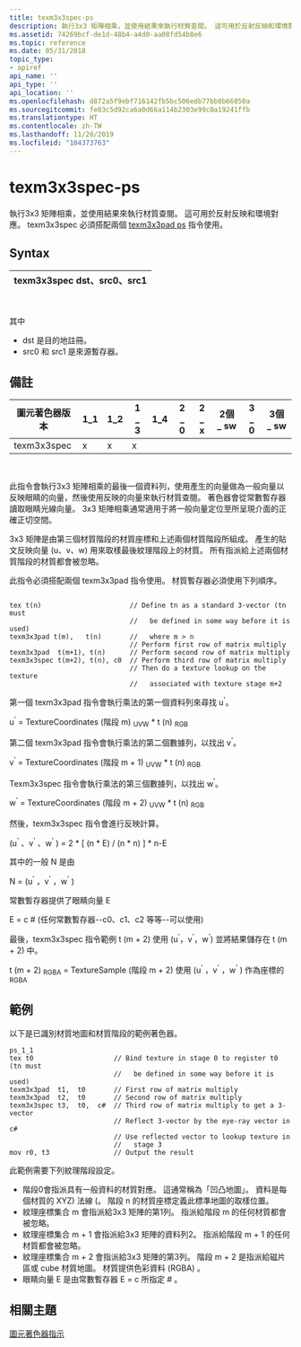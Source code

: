 ```yaml
---
title: texm3x3spec-ps
description: 執行3x3 矩陣相乘，並使用結果來執行材質查閱。 這可用於反射反映和環境對應。 texm3x3spec 必須搭配兩個 texm3x3pad ps 指令使用。
ms.assetid: 74269bcf-de1d-48b4-a4d0-aa08fd54b8e6
ms.topic: reference
ms.date: 05/31/2018
topic_type:
- apiref
api_name: ''
api_type: ''
api_location: ''
ms.openlocfilehash: d872a5f9ebf716142fb5bc506edb77bb0b66850a
ms.sourcegitcommit: fe03c5d92ca6a0d66a114b2303e99c0a19241ffb
ms.translationtype: HT
ms.contentlocale: zh-TW
ms.lasthandoff: 11/20/2019
ms.locfileid: "104373763"
---
```

# <a name="texm3x3spec---ps"></a>texm3x3spec-ps

執行3x3 矩陣相乘，並使用結果來執行材質查閱。 這可用於反射反映和環境對應。 texm3x3spec 必須搭配兩個 [texm3x3pad ps](texm3x3pad---ps.md) 指令使用。

## <a name="syntax"></a>Syntax



| texm3x3spec dst、src0、src1 |
|-----------------------------|



 

其中

-   dst 是目的地註冊。
-   src0 和 src1 是來源暫存器。

## <a name="remarks"></a>備註



| 圖元著色器版本 | 1\_1 | 1\_2 | 1 \_ 3 | 1\_4 | 2 \_ 0 | 2 \_ x | 2個 \_ sw | 3 \_ 0 | 3個 \_ sw |
|-----------------------|------|------|------|------|------|------|-------|------|-------|
| texm3x3spec           | x    | x    | x    |      |      |      |       |      |       |



 

此指令會執行3x3 矩陣相乘的最後一個資料列，使用產生的向量做為一般向量以反映眼睛的向量，然後使用反映的向量來執行材質查閱。 著色器會從常數暫存器讀取眼睛光線向量。 3x3 矩陣相乘通常適用于將一般向量定位至所呈現介面的正確正切空間。

3x3 矩陣是由第三個材質階段的材質座標和上述兩個材質階段所組成。 產生的貼文反映向量 (u、v、w) 用來取樣最後紋理階段上的材質。 所有指派給上述兩個材質階段的材質都會被忽略。

此指令必須搭配兩個 texm3x3pad 指令使用。 材質暫存器必須使用下列順序。


```
 
tex t(n)                      // Define tn as a standard 3-vector (tn must
                              //   be defined in some way before it is used)
texm3x3pad t(m),   t(n)       //   where m > n
                              // Perform first row of matrix multiply
texm3x3pad  t(m+1), t(n)      // Perform second row of matrix multiply
texm3x3spec t(m+2), t(n), c0  // Perform third row of matrix multiply
                              // Then do a texture lookup on the texture
                              //   associated with texture stage m+2
```



第一個 texm3x3pad 指令會執行乘法的第一個資料列來尋找 u<sup>'</sup>。

u<sup>'</sup> = TextureCoordinates (階段 m) <sub>UVW</sub> \* t (n) <sub>RGB</sub>

第二個 texm3x3pad 指令會執行乘法的第二個數據列，以找出 v<sup>'</sup>。

v<sup>'</sup> = TextureCoordinates (階段 m + 1) <sub>UVW</sub> \* t (n) <sub>RGB</sub>

Texm3x3spec 指令會執行乘法的第三個數據列，以找出 w<sup>'</sup>。

w<sup>'</sup> = TextureCoordinates (階段 m + 2) <sub>UVW</sub> \* t (n) <sub>RGB</sub>

然後，texm3x3spec 指令會進行反映計算。

 (u<sup>'</sup> 、v<sup>'</sup> 、w<sup>'</sup> ) = 2 \* \[ (n \* E) / (n \* n) \] \* n-E

其中的一般 N 是由

N = (u<sup>'</sup> ，v<sup>'</sup> ，w<sup>'</sup> ) 

常數暫存器提供了眼睛向量 E

E = c \# (任何常數暫存器--c0、c1、c2 等等--可以使用) 

最後，texm3x3spec 指令範例 t (m + 2) 使用 (u<sup>'</sup>，v<sup>'</sup>，w<sup>'</sup>) 並將結果儲存在 t (m + 2) 中。

t (m + 2) <sub>RGBA</sub> = TextureSample (階段 m + 2) 使用 (u<sup>'</sup> ，v<sup>'</sup> ，w<sup>'</sup> ) 作為座標的<sub>RGBA</sub>

## <a name="examples"></a>範例

以下是已識別材質地圖和材質階段的範例著色器。


```
ps_1_1
tex t0                    // Bind texture in stage 0 to register t0 (tn must
                          //   be defined in some way before it is used)
texm3x3pad  t1,  t0       // First row of matrix multiply
texm3x3pad  t2,  t0       // Second row of matrix multiply
texm3x3spec t3,  t0,  c#  // Third row of matrix multiply to get a 3-vector
                          // Reflect 3-vector by the eye-ray vector in c#  
                          // Use reflected vector to lookup texture in
                          //   stage 3
mov r0, t3                // Output the result
```



此範例需要下列紋理階段設定。

-   階段0會指派具有一般資料的材質對應。 這通常稱為「凹凸地圖」。 資料是每個材質的 XYZ) 法線 (。 階段 n 的材質座標定義此標準地圖的取樣位置。
-   紋理座標集合 m 會指派給3x3 矩陣的第1列。 指派給階段 m 的任何材質都會被忽略。
-   紋理座標集合 m + 1 會指派給3x3 矩陣的資料列2。 指派給階段 m + 1 的任何材質都會被忽略。
-   紋理座標集合 m + 2 會指派給3x3 矩陣的第3列。 階段 m + 2 是指派給磁片區或 cube 材質地圖。 材質提供色彩資料 (RGBA) 。
-   眼睛向量 E 是由常數暫存器 E = c 所指定 \# 。

## <a name="related-topics"></a>相關主題

<dl> <dt>

[圖元著色器指示](dx9-graphics-reference-asm-ps-instructions.md)
</dt> </dl>

 

 




